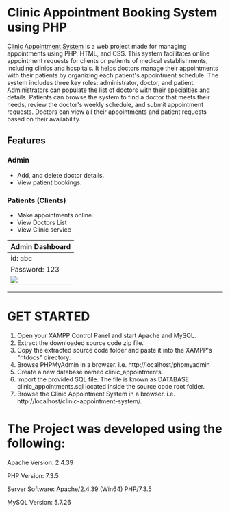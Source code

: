 # Clinic Appointment Booking System using PHP

[Clinic Appointment System](https://github.com/seanliew04/sean) is a web project made for managing appointments using PHP, HTML, and CSS. This system facilitates online appointment requests for clients or patients of medical establishments, including clinics and hospitals. It helps doctors manage their appointments with their patients by organizing each patient's appointment schedule. The system includes three key roles: administrator, doctor, and patient. Administrators can populate the list of doctors with their specialties and details. Patients can browse the system to find a doctor that meets their needs, review the doctor's weekly schedule, and submit appointment requests. Doctors can view all their appointments and patient requests based on their availability.

## Features

### Admin
  
- Add, and delete doctor details.
- View patient bookings.

### Patients (Clients)
  
- Make appointments online.
- View Doctors List
- View Clinic service

| Admin Dashboard | 
| -------|
| id: abc
| Password: 123 
| ![](https://github.com/seanliew04/clinic-appointment-system/blob/main/Screenshots/admin_dashboard.png) | ![](https://github.com/seanliew04/clinic-appointment-system/blob/main/Screenshots/doctor_dashboard.png) | ![](https://github.com/seanliew04/clinic-appointment-system/blob/main/Screenshots/patient_dashboard.png) |

-----------------------------------------------

# GET STARTED

1. Open your XAMPP Control Panel and start Apache and MySQL.
2. Extract the downloaded source code zip file.
3. Copy the extracted source code folder and paste it into the XAMPP's "htdocs" directory.
4. Browse PHPMyAdmin in a browser. i.e. http://localhost/phpmyadmin
5. Create a new database named clinic_appointments.
6. Import the provided SQL file. The file is known as DATABASE clinic_appointments.sql located inside the source code root folder.
7. Browse the Clinic Appointment System in a browser. i.e. http://localhost/clinic-appointment-system/.


# The Project was developed using the following:

Apache Version:     2.4.39

PHP Version:        7.3.5

Server Software:    Apache/2.4.39 (Win64) PHP/7.3.5

MySQL Version:      5.7.26
